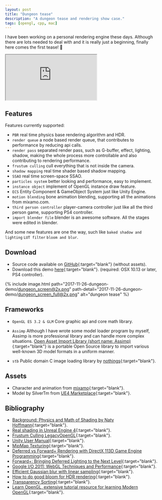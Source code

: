 ```yaml
---
layout: post
title: "Dungeon tease"
description: "A dungeon tease and rendering show case."
tags: [opengl, cpp, mac]
---
```


I have been working on a personal rendering engine these days. Although there are lots needed to deal with and it is really just a beginning, finally here comes the first tease! :tada:

<div class="embed-responsive embed-responsive-16by9">
<iframe src="https://www.youtube.com/embed/Hp1O_UeuIm8?loop=1&playlist=Hp1O_UeuIm8&modestbranding=1&autohide=1&showinfo=0&controls=0" allowfullscreen></iframe>
</div>

## Features

Features currently supported:

- `PBR` real time physics base rendering algorithm and HDR.
- `render queue` a node based render queue, that contributes to performance by reducing api calls.
- `render pass` separated render pass, such as G-buffer, effect, lighting, shadow, making the whole process more controllable and also contributing to rendering performance.
- `frustum culling` cull everything that is not inside the camera.
- `shadow mapping` real time shader based shadow mapping.
- `SSAO` real time screen-space SSAO.
- `particles system` better looking and performance, easy to implement.
- `instance object` implement of OpenGL instance draw feature.
- `ECS` Entity Component & GameObject System just like Unity Engine.
- `motion blending` bone animation blending, supporting all the animations from mixamo.com.
- `third person controller` player-camera controller just like all the third person game, supporting PS4 controller.
- `import blender file` blender is an awesome software. All the stages were edited in blender.

And some new features are one the way, such like `baked shadow and lighting` `LUT filter` `bloom and blur`.

## Download
- Source code available on [GitHub](https://github.com/haijianliu/dungeon-tease){:target="blank"} (without assets).
- Download this demo [here](https://drive.google.com/file/d/1HrMnhh378XZT79TxvPO3ihQHLHixFhi3/view?usp=sharing){:target="blank"}. (required: OSX 10.13 or later, PS4 controller).

{% include image.html path="2017-11-26-dungeon-demo/dungeon_screen@2x.png" path-detail="2017-11-26-dungeon-demo/dungeon_screen_full@2x.png" alt="dungeon tease" %}

## Frameworks

- `OpenGL ES 3.2 & GLM` Core graphic api and core math library.

- `Assimp` Although I have wrote some model loader program by myself, Assimp is more professional library and can handle more complex situations. [Open Asset Import Library (short name: Assimp)](http://assimp.sourceforge.net){:target="blank"} is a portable Open Source library to import various well-known 3D model formats in a uniform manner.

- `stb` Public domain C image loading library by [nothings](http://nothings.org){:target="blank"}.

## Assets

- Character and animation from [mixamo](https://www.mixamo.com){:target="blank"}.
- Model by SilverTm from [UE4 Marketplace](https://www.unrealengine.com/marketplace){:target="blank"}.

## Bibliography
- [Background: Physics and Math of Shading by Naty Hoffmann](http://blog.selfshadow.com/publications/s2013-shading-course/hoffman/s2013_pbs_physics_math_notes.pdf){:target="blank"}.
- [Real shading in Unreal Engine 4](http://blog.selfshadow.com/publications/s2013-shading-course/karis/s2013_pbs_epic_notes_v2.pdf){:target="blank"}.
- [Frustum Culling LegacyOpenGL](https://gdbooks.gitbooks.io/legacyopengl/Chapter8/frustum.html){:target="blank"}.
- [Unity User Manual](https://docs.unity3d.com/Manual/index.html){:target="blank"}.
- [MipMap Texturing](https://graphics.ethz.ch/teaching/former/vc_master_06/Downloads/Mipmaps_1.pdf){:target="blank"}.
- [Deferred vs Forward+ Rendering with DirectX 113D Game Engine Programming](https://www.3dgep.com/forward-plus/){:target="blank"}.
- [Forward+: Bringing Deferred Lighting to the Next Level](https://takahiroharada.files.wordpress.com/2015/04/forward_plus.pdf){:target="blank"}.
- [Google I/O 2011: WebGL Techniques and Performance](https://www.youtube.com/watch?v=rfQ8rKGTVlg){:target="blank"}.
- [Efficient Gaussian blur with linear sampling](http://rastergrid.com/blog/2010/09/efficient-gaussian-blur-with-linear-sampling/){:target="blank"}.
- [How to do good bloom for HDR rendering](http://kalogirou.net/2006/05/20/how-to-do-good-bloom-for-hdr-rendering/){:target="blank"}.
- [Transparency Sorting](https://www.khronos.org/opengl/wiki/Transparency_Sorting){:target="blank"}.
- [Learn OpenGL, extensive tutorial resource for learning Modern OpenGL](https://learnopengl.com){:target="blank"}.
